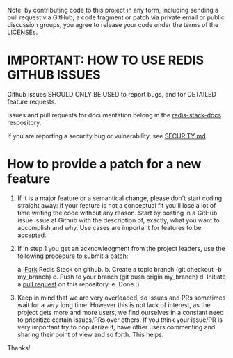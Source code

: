 Note: by contributing code to this project in any form, including sending
a pull request via GitHub, a code fragment or patch via private email or
public discussion groups, you agree to release your code under the terms
of the [LICENSEs](license.txt).

# IMPORTANT: HOW TO USE REDIS GITHUB ISSUES

Github issues SHOULD ONLY BE USED to report bugs, and for DETAILED feature
requests.

Issues and pull requests for documentation belong in the [redis-stack-docs](https://github.com/redis/redis-stack-docs) respository.

If you are reporting a security bug or vulnerability, see [SECURITY.md](SECURITY.md).

# How to provide a patch for a new feature

1. If it is a major feature or a semantical change, please don't start coding
straight away: if your feature is not a conceptual fit you'll lose a lot of
time writing the code without any reason. Start by posting in a GitHub issue issue at Github with the description of, exactly, what you want
to accomplish and why. Use cases are important for features to be accepted.

2. If in step 1 you get an acknowledgment from the project leaders, use the
   following procedure to submit a patch:

    a. [Fork](https://docs.github.com/en/github/getting-started-with-github/fork-a-repo) Redis Stack on github.
    b. Create a topic branch (git checkout -b my_branch)
    c. Push to your branch (git push origin my_branch)
    d. Initiate a [pull request](https://docs.github.com/en/github/collaborating-with-issues-and-pull-requests/creating-a-pull-request) on this repository.
    e. Done :)

3. Keep in mind that we are very overloaded, so issues and PRs sometimes wait
for a *very* long time. However this is not lack of interest, as the project
gets more and more users, we find ourselves in a constant need to prioritize
certain issues/PRs over others. If you think your issue/PR is very important
try to popularize it, have other users commenting and sharing their point of
view and so forth. This helps.

Thanks!

